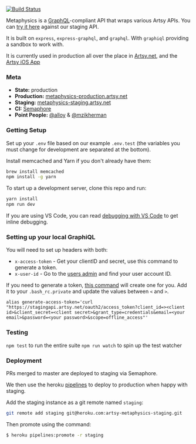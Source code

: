 [![Build Status](https://semaphoreci.com/api/v1/projects/accc4cab-8844-44d3-ba87-e2e73335592a/587408/badge.svg)](https://semaphoreci.com/artsy-it/metaphysics)

Metaphysics is a [GraphQL](http://graphql.org)-compliant API that wraps various Artsy APIs. You can [try it here](https://metaphysics-staging.artsy.net/) against our staging API.

It is built on `express`, `express-graphql`, and `graphql`. With `graphiql` providing a sandbox to work with.

It is currently used in production all over the place in [Artsy.net](http://github.com/artsy/force/), and the [Artsy iOS App](http://github.com/artsy/eigen)

### Meta

-   **State:** production
-   **Production:** [metaphysics-production.artsy.net](https://metaphysics-production.artsy.net/)
-   **Staging:** [metaphysics-staging.artsy.net](https://metaphysics-staging.artsy.net/)
-   **CI:** [Semaphore](https://semaphoreapp.com/artsy-it/metaphysics/)
-   **Point People:** [@alloy](https://github.com/alloy) & [@mzikherman](https://github.com/mzikherman)

### Getting Setup

Set up your `.env` file based on our example `.env.test` (the variables you must change for development are separated at the bottom).

Install memcached and Yarn if you don't already have them:

```sh
brew install memcached
npm install -g yarn
```

To start up a development server, clone this repo and run:

```sh
yarn install
npm run dev
```

If you are using VS Code, you can read [debugging with VS Code](docs/debugging_with_vscode.md) to get inline debugging.

### Setting up your local GraphiQL

You will need to set up headers with both:

-   `x-access-token` - Get your clientID and secret, use this command to generate a token.
-   `x-user-id` - Go to the [users admin](https://admin-staging.artsy.net/users) and find your user account ID.

If you need to generate a token, [this command](https://artsy.slack.com/archives/C02BC3HEJ/p1492126234025615) will create one for you. Add it to your `.bash_rc.private` and update the values between `<` and `>`.

    alias generate-access-token='curl "https://stagingapi.artsy.net/oauth2/access_token?client_id=><client id>&client_secret=<client secret>&grant_type=credentials&email=<your email>&password=<your password>&scope=offline_access"'

### Testing

`npm test` to run the entire suite
`npm run watch` to spin up the test watcher

### Deployment

PRs merged to master are deployed to staging via Semaphore.

We then use the heroku [pipelines](https://blog.heroku.com/archives/2013/7/10/heroku-pipelines-beta) to deploy to production when happy with staging.

Add the staging instance as a git remote named `staging`:

```sh
git remote add staging git@heroku.com:artsy-metaphysics-staging.git
```

Then promote using the command:

```sh
$ heroku pipelines:promote -r staging
```
